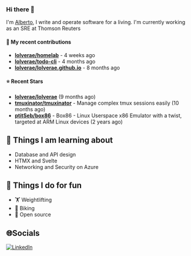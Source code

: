 ### Hi there 👋

I'm [Alberto](https://albertolvera.com), I write and operate software for a living. I'm currently working as an SRE at Thomson Reuters

#### 🚀 My recent contributions
- **[lolverae/homelab](https://github.com/lolverae/homelab)** - 4 weeks ago
- **[lolverae/todo-cli](https://github.com/lolverae/todo-cli)** - 4 months ago
- **[lolverae/lolverae.github.io](https://github.com/lolverae/lolverae.github.io)** - 8 months ago

#### ⭐ Recent Stars
- **[lolverae/lolverae](https://github.com/lolverae/lolverae)** (9 months ago)
- **[tmuxinator/tmuxinator](https://github.com/tmuxinator/tmuxinator)** - Manage complex tmux sessions easily (10 months ago)
- **[ptitSeb/box86](https://github.com/ptitSeb/box86)** - Box86 - Linux Userspace x86 Emulator with a twist, targeted at ARM Linux devices (2 years ago)

## 📖 Things I am learning about

- Database and API design
- HTMX and Svelte
- Networking and Security on Azure

## 💪 Things I do for fun

- 🏋 Weightlifting
- 🚴 Biking
- 🤼 Open source

## 🌐Socials
[![LinkedIn](https://img.shields.io/badge/LinkedIn-%230077B5.svg?logo=linkedin&logoColor=white)](https://www.linkedin.com/in/luis-alberto-olvera/)

